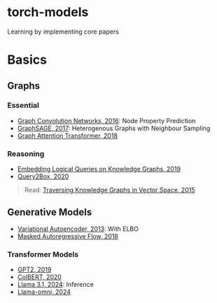 # torch-models
Learning by implementing core papers

# Basics
## Graphs
### Essential
- [Graph Convolution Networks, 2016](https://arxiv.org/abs/1609.02907): Node Property Prediction
- [GraphSAGE, 2017](https://arxiv.org/abs/1706.02216): Heterogenous Graphs with Neighbour Sampling
- [Graph Attention Transformer, 2018](https://arxiv.org/abs/1710.10903)

### Reasoning
- [Embedding Logical Queries on Knowledge Graphs, 2019](https://arxiv.org/pdf/1806.01445)
- [Query2Box, 2020](https://arxiv.org/pdf/2002.05969)
> Read: [Traversing Knowledge Graphs in Vector Space, 2015](https://arxiv.org/pdf/1506.01094)

## Generative Models
- [Variational Autoencoder, 2013](https://arxiv.org/abs/1312.6114): With ELBO
- [Masked Autoregressive Flow, 2018](https://arxiv.org/abs/1705.07057)

### Transformer Models
- [GPT2, 2019](https://cdn.openai.com/better-language-models/language_models_are_unsupervised_multitask_learners.pdf)
- [ColBERT, 2020](https://arxiv.org/abs/2004.12832)
- [Llama 3.1, 2024](https://ai.meta.com/research/publications/the-llama-3-herd-of-models/): Inference
- [Llama-omni, 2024](https://github.com/sutyum/LLaMA-Omni)
